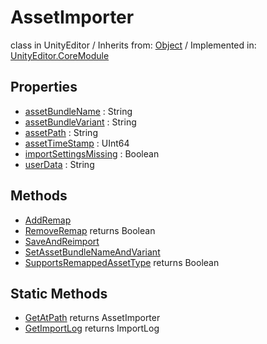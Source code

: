 # AssetImporter
class in UnityEditor
 / Inherits from: <a href="https://docs.unity3d.com/6000.0/Documentation/ScriptReference/Object.html">Object</a> / Implemented in: <a href="https://docs.unity3d.com/6000.0/Documentation/ScriptReference/UnityEditor.CoreModule.html">UnityEditor.CoreModule</a>

## Properties
- <a href="https://docs.unity3d.com/6000.0/Documentation/ScriptReference/AssetImporter-assetBundleName.html">assetBundleName</a> : String
- <a href="https://docs.unity3d.com/6000.0/Documentation/ScriptReference/AssetImporter-assetBundleVariant.html">assetBundleVariant</a> : String
- <a href="https://docs.unity3d.com/6000.0/Documentation/ScriptReference/AssetImporter-assetPath.html">assetPath</a> : String
- <a href="https://docs.unity3d.com/6000.0/Documentation/ScriptReference/AssetImporter-assetTimeStamp.html">assetTimeStamp</a> : UInt64
- <a href="https://docs.unity3d.com/6000.0/Documentation/ScriptReference/AssetImporter-importSettingsMissing.html">importSettingsMissing</a> : Boolean
- <a href="https://docs.unity3d.com/6000.0/Documentation/ScriptReference/AssetImporter-userData.html">userData</a> : String

## Methods
- <a href="https://docs.unity3d.com/6000.0/Documentation/ScriptReference/AssetImporter.AddRemap.html">AddRemap</a>
- <a href="https://docs.unity3d.com/6000.0/Documentation/ScriptReference/AssetImporter.RemoveRemap.html">RemoveRemap</a> returns Boolean
- <a href="https://docs.unity3d.com/6000.0/Documentation/ScriptReference/AssetImporter.SaveAndReimport.html">SaveAndReimport</a>
- <a href="https://docs.unity3d.com/6000.0/Documentation/ScriptReference/AssetImporter.SetAssetBundleNameAndVariant.html">SetAssetBundleNameAndVariant</a>
- <a href="https://docs.unity3d.com/6000.0/Documentation/ScriptReference/AssetImporter.SupportsRemappedAssetType.html">SupportsRemappedAssetType</a> returns Boolean

## Static Methods
- <a href="https://docs.unity3d.com/6000.0/Documentation/ScriptReference/AssetImporter.GetAtPath.html">GetAtPath</a> returns AssetImporter
- <a href="https://docs.unity3d.com/6000.0/Documentation/ScriptReference/AssetImporter.GetImportLog.html">GetImportLog</a> returns ImportLog
